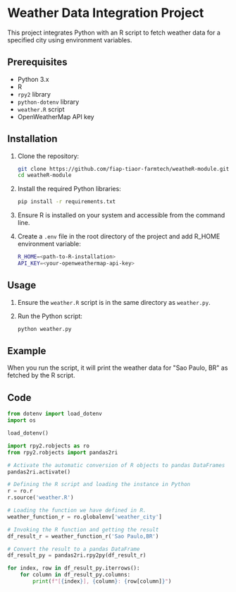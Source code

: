 # Weather Data Integration Project

This project integrates Python with an R script to fetch weather data for a specified city using environment variables.

## Prerequisites

- Python 3.x
- R
- `rpy2` library
- `python-dotenv` library
- `weather.R` script
- OpenWeatherMap API key

## Installation

1. Clone the repository:
    ```sh
    git clone https://github.com/fiap-tiaor-farmtech/weatheR-module.git
    cd weatheR-module
    ```

2. Install the required Python libraries:
    ```sh
    pip install -r requirements.txt

    ```

3. Ensure R is installed on your system and accessible from the command line.

4. Create a `.env` file in the root directory of the project and add R_HOME environment variable:
    ```sh
    R_HOME=<path-to-R-installation>
    API_KEY=<your-openweathermap-api-key>
    ```

## Usage

1. Ensure the `weather.R` script is in the same directory as `weather.py`.

2. Run the Python script:
    ```sh
    python weather.py
    ```

## Example

When you run the script, it will print the weather data for "Sao Paulo, BR" as fetched by the R script.

## Code

```python
from dotenv import load_dotenv
import os

load_dotenv()

import rpy2.robjects as ro
from rpy2.robjects import pandas2ri

# Activate the automatic conversion of R objects to pandas DataFrames
pandas2ri.activate()

# Defining the R script and loading the instance in Python
r = ro.r
r.source('weather.R')

# Loading the function we have defined in R.
weather_function_r = ro.globalenv['weather_city']

# Invoking the R function and getting the result
df_result_r = weather_function_r('Sao Paulo,BR')

# Convert the result to a pandas DataFrame
df_result_py = pandas2ri.rpy2py(df_result_r) 

for index, row in df_result_py.iterrows():
    for column in df_result_py.columns:
        print(f"[{index}], {column}: {row[column]}")
```